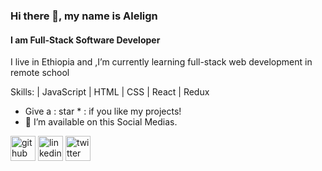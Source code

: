 ### Hi there 👋, my name is Alelign
#### I am Full-Stack Software Developer
I live in Ethiopia and ,I’m currently learning full-stack web development in remote school

Skills: | JavaScript | HTML | CSS | React | Redux
-    Give a : star * :️ if you like my projects!
- 🔭 I’m available on this Social Medias. 


[<img src='https://cdn.jsdelivr.net/npm/simple-icons@3.0.1/icons/github.svg' alt='github' height='40'>](https://github.com/atatm)  [<img src='https://cdn.jsdelivr.net/npm/simple-icons@3.0.1/icons/linkedin.svg' alt='linkedin' height='40'>](https://www.linkedin.com/in/Alelign_Ayana/)  [<img src='https://cdn.jsdelivr.net/npm/simple-icons@3.0.1/icons/twitter.svg' alt='twitter' height='40'>](https://twitter.com/@alelign_ayana)  

